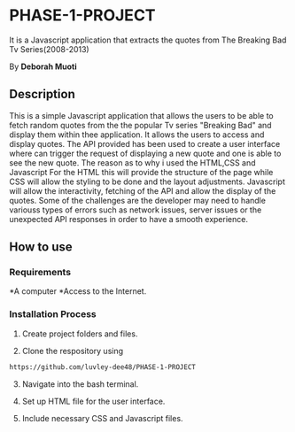 # PHASE-1-PROJECT

It is a Javascript application that extracts the quotes from The Breaking Bad Tv Series(2008-2013)

By **Deborah Muoti**

## Description

This is a simple Javascript application that allows the users to be able to fetch random quotes from the the popular Tv series "Breaking Bad" and display them within thee application. It allows the users to access and display quotes. The API provided has been used to create a user interface where can trigger the request of displaying a new quote and one is able to see the new quote. The reason as to why i used the HTML,CSS and Javascript
For the HTML this will provide the structure of the page while CSS will allow the styling to be done and the layout adjustments. Javascript will allow the interactivity, fetching of the API and allow the display of the quotes.
Some of the challenges are the developer may need to handle variouss types of errors such as network issues, server issues or the unexpected API responses in order to have a smooth experience.

## How to use

### Requirements

*A computer
*Access to the Internet.

### Installation Process

1. Create project folders and files.

2. Clone the respository using

```bash
https://github.com/luvley-dee48/PHASE-1-PROJECT
```

3. Navigate into the bash terminal.

4. Set up HTML file for the user interface.

5. Include necessary CSS and Javascript files.
